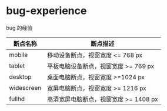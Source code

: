 # bug-experience
bug 的经验

|  断点名称   | 断点描述  |
|  ----  | ----  |
| mobile  | 移动设备断点，视窗宽度 <= 768 px |
| tablet  | 平板电脑设备断点，视窗宽度 >= 769 px |
| desktop | 桌面电脑断点，视窗宽度 >=1024 px |
| widescreen | 宽屏电脑断点，视窗宽度 >= 1216 px |
| fullhd | 高清宽屏电脑断点，视窗宽度 >= 1408 px|
